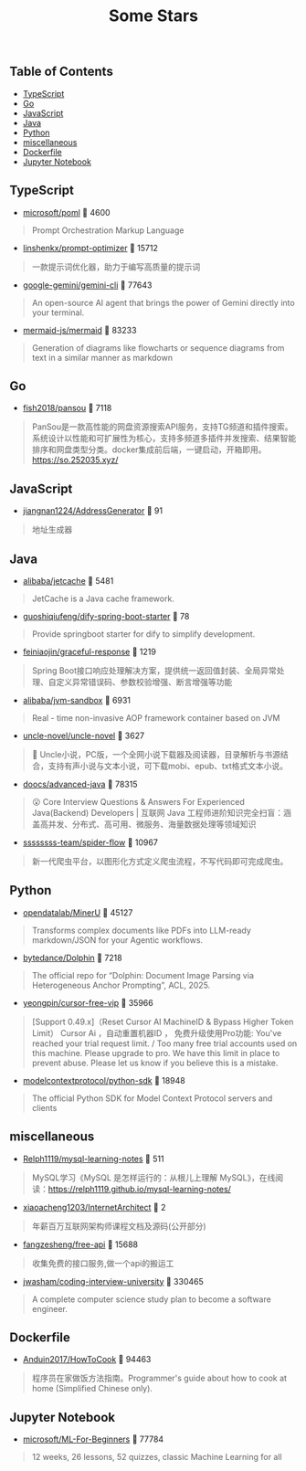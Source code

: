<div align="center">

# Some Stars

<img src="https://cdn.jsdelivr.net/gh/eryajf/tu@main/img/image_20240420_214408.gif" width="800"  height="3">

</div><br>

## Table of Contents

*   [TypeScript](#typescript)
*   [Go](#go)
*   [JavaScript](#javascript)
*   [Java](#java)
*   [Python](#python)
*   [miscellaneous](#miscellaneous)
*   [Dockerfile](#dockerfile)
*   [Jupyter Notebook](#jupyter-notebook)

## TypeScript

*   [microsoft/poml](https://github.com/microsoft/poml) 🌟 4600

> Prompt Orchestration Markup Language

*   [linshenkx/prompt-optimizer](https://github.com/linshenkx/prompt-optimizer) 🌟 15712

> 一款提示词优化器，助力于编写高质量的提示词

*   [google-gemini/gemini-cli](https://github.com/google-gemini/gemini-cli) 🌟 77643

> An open-source AI agent that brings the power of Gemini directly into your terminal.

*   [mermaid-js/mermaid](https://github.com/mermaid-js/mermaid) 🌟 83233

> Generation of diagrams like flowcharts or sequence diagrams from text in a similar manner as markdown

## Go

*   [fish2018/pansou](https://github.com/fish2018/pansou) 🌟 7118

> PanSou是一款高性能的网盘资源搜索API服务，支持TG频道和插件搜索。系统设计以性能和可扩展性为核心，支持多频道多插件并发搜索、结果智能排序和网盘类型分类。docker集成前后端，一键启动，开箱即用。 https://so.252035.xyz/

## JavaScript

*   [jiangnan1224/AddressGenerator](https://github.com/jiangnan1224/AddressGenerator) 🌟 91

> 地址生成器

## Java

*   [alibaba/jetcache](https://github.com/alibaba/jetcache) 🌟 5481

> JetCache is a Java cache framework.

*   [guoshiqiufeng/dify-spring-boot-starter](https://github.com/guoshiqiufeng/dify-spring-boot-starter) 🌟 78

> Provide springboot starter for dify to simplify development.

*   [feiniaojin/graceful-response](https://github.com/feiniaojin/graceful-response) 🌟 1219

> Spring Boot接口响应处理解决方案，提供统一返回值封装、全局异常处理、自定义异常错误码、参数校验增强、断言增强等功能

*   [alibaba/jvm-sandbox](https://github.com/alibaba/jvm-sandbox) 🌟 6931

> Real - time non-invasive AOP framework container based on JVM

*   [uncle-novel/uncle-novel](https://github.com/uncle-novel/uncle-novel) 🌟 3627

> 📖 Uncle小说，PC版，一个全网小说下载器及阅读器，目录解析与书源结合，支持有声小说与文本小说，可下载mobi、epub、txt格式文本小说。

*   [doocs/advanced-java](https://github.com/doocs/advanced-java) 🌟 78315

> 😮 Core Interview Questions & Answers For Experienced Java(Backend) Developers | 互联网 Java 工程师进阶知识完全扫盲：涵盖高并发、分布式、高可用、微服务、海量数据处理等领域知识

*   [ssssssss-team/spider-flow](https://github.com/ssssssss-team/spider-flow) 🌟 10967

> 新一代爬虫平台，以图形化方式定义爬虫流程，不写代码即可完成爬虫。

## Python

*   [opendatalab/MinerU](https://github.com/opendatalab/MinerU) 🌟 45127

> Transforms complex documents like PDFs into LLM-ready markdown/JSON for your Agentic workflows.

*   [bytedance/Dolphin](https://github.com/bytedance/Dolphin) 🌟 7218

> The official repo for “Dolphin: Document Image Parsing via Heterogeneous Anchor Prompting”, ACL, 2025.

*   [yeongpin/cursor-free-vip](https://github.com/yeongpin/cursor-free-vip) 🌟 35966

> \[Support 0.49.x]（Reset Cursor AI MachineID & Bypass Higher Token Limit） Cursor Ai ，自动重置机器ID ， 免费升级使用Pro功能: You've reached your trial request limit. / Too many free trial accounts used on this machine. Please upgrade to pro. We have this limit in place to prevent abuse. Please let us know if you believe this is a mistake.

*   [modelcontextprotocol/python-sdk](https://github.com/modelcontextprotocol/python-sdk) 🌟 18948

> The official Python SDK for Model Context Protocol servers and clients

## miscellaneous

*   [Relph1119/mysql-learning-notes](https://github.com/Relph1119/mysql-learning-notes) 🌟 511

> MySQL学习《MySQL 是怎样运行的：从根儿上理解 MySQL》，在线阅读：https://relph1119.github.io/mysql-learning-notes/

*   [xiaoacheng1203/InternetArchitect](https://github.com/xiaoacheng1203/InternetArchitect) 🌟 2

> 年薪百万互联网架构师课程文档及源码(公开部分)

*   [fangzesheng/free-api](https://github.com/fangzesheng/free-api) 🌟 15688

> 收集免费的接口服务,做一个api的搬运工

*   [jwasham/coding-interview-university](https://github.com/jwasham/coding-interview-university) 🌟 330465

> A complete computer science study plan to become a software engineer.

## Dockerfile

*   [Anduin2017/HowToCook](https://github.com/Anduin2017/HowToCook) 🌟 94463

> 程序员在家做饭方法指南。Programmer's guide about how to cook at home (Simplified Chinese only).

## Jupyter Notebook

*   [microsoft/ML-For-Beginners](https://github.com/microsoft/ML-For-Beginners) 🌟 77784

> 12 weeks, 26 lessons, 52 quizzes, classic Machine Learning for all
